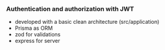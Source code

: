 ### Authentication and authorization with JWT

- developed with a basic clean architecture (src/application)
- Prisma as ORM
- zod for validations
- express for server
